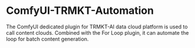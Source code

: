 # ComfyUI-TRMKT-Automation
The ComfyUI dedicated plugin for TRMKT-AI data cloud platform is used to call content clouds. Combined with the For Loop plugin, it can automate the loop for batch content generation.
